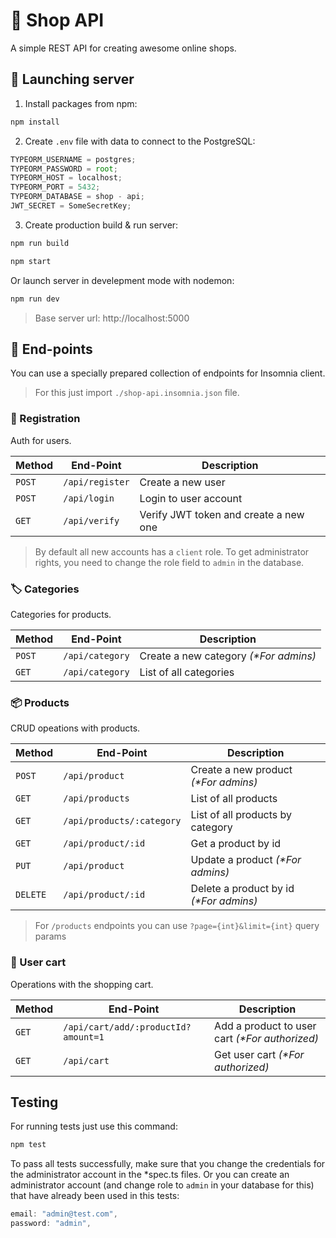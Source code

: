 # :convenience_store: Shop API

A simple REST API for creating awesome online shops.

## :rocket: Launching server

1. Install packages from npm:

```sh
npm install
```

2. Create `.env` file with data to connect to the PostgreSQL:

```js
TYPEORM_USERNAME = postgres;
TYPEORM_PASSWORD = root;
TYPEORM_HOST = localhost;
TYPEORM_PORT = 5432;
TYPEORM_DATABASE = shop - api;
JWT_SECRET = SomeSecretKey;
```

3. Create production build & run server:

```sh
npm run build
```

```sh
npm start
```

Or launch server in develepment mode with nodemon:

```sh
npm run dev
```

> Base server url: http://localhost:5000

## 📌 End-points

You can use a specially prepared collection of endpoints for Insomnia client.

> For this just import `./shop-api.insomnia.json` file.

### :busts_in_silhouette: Registration

Auth for users.

| Method | End-Point       | Description                           |
| ------ | --------------- | ------------------------------------- |
| `POST` | `/api/register` | Create a new user                     |
| `POST` | `/api/login`    | Login to user account                 |
| `GET`  | `/api/verify`   | Verify JWT token and create a new one |

> By default all new accounts has a `client` role. To get administrator rights, you need to change the role field to `admin` in the database.

### :label: Categories

Categories for products.

| Method | End-Point       | Description                            |
| ------ | --------------- | -------------------------------------- |
| `POST` | `/api/category` | Create a new category _(\*For admins)_ |
| `GET`  | `/api/category` | List of all categories                 |

### :package: Products

CRUD opeations with products.

| Method   | End-Point                 | Description                             |
| -------- | ------------------------- | --------------------------------------- |
| `POST`   | `/api/product`            | Create a new product _(\*For admins)_   |
| `GET`    | `/api/products`           | List of all products                    |
| `GET`    | `/api/products/:category` | List of all products by category        |
| `GET`    | `/api/product/:id`        | Get a product by id                     |
| `PUT`    | `/api/product`            | Update a product _(\*For admins)_       |
| `DELETE` | `/api/product/:id`        | Delete a product by id _(\*For admins)_ |

> For `/products` endpoints you can use `?page={int}&limit={int}` query params

### :shopping_cart: User cart

Operations with the shopping cart.

| Method | End-Point                           | Description                                     |
| ------ | ----------------------------------- | ----------------------------------------------- |
| `GET`  | `/api/cart/add/:productId?amount=1` | Add a product to user cart _(\*For authorized)_ |
| `GET`  | `/api/cart`                         | Get user cart _(\*For authorized)_              |

## Testing

For running tests just use this command:

```bash
npm test
```

To pass all tests successfully, make sure that you change the credentials for the administrator account in the \*spec.ts files. Or you can create an administrator account (and change role to `admin` in your database for this) that have already been used in this tests:

```js
email: "admin@test.com",
password: "admin",
```
